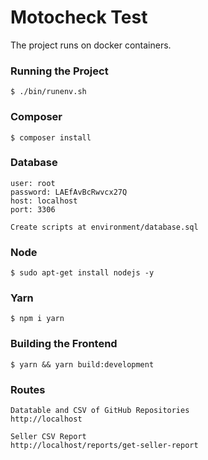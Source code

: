 # Motocheck Test

The project runs on docker containers.

### Running the Project

```
$ ./bin/runenv.sh
```

### Composer

```
$ composer install
```

### Database

```
user: root
password: LAEfAvBcRwvcx27Q
host: localhost
port: 3306

Create scripts at environment/database.sql
```

### Node

```
$ sudo apt-get install nodejs -y
```

### Yarn

```
$ npm i yarn
```

### Building the Frontend

```
$ yarn && yarn build:development
```

### Routes

```
Datatable and CSV of GitHub Repositories
http://localhost

Seller CSV Report
http://localhost/reports/get-seller-report
```
